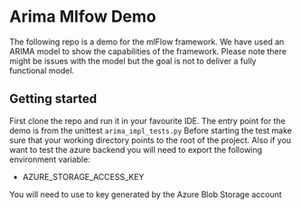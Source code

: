 # Arima Mlfow Demo
The following repo is a demo for the mlFlow framework. We have used an ARIMA model to show the capabilities of the framework.
Please note there might be issues with the model but the goal is not to deliver a fully functional model.

## Getting started
First clone the repo and run it in your favourite IDE.
The entry point for the demo is from the unittest `arima_impl_tests.py`
Before starting the test make sure that your working directory points to the root of the project.
Also if you want to test the azure backend you will need to export the following environment variable:

* AZURE_STORAGE_ACCESS_KEY

You will need to use to key generated by the Azure Blob Storage account